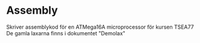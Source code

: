# Assembly
Skriver assemblykod för en ATMega16A microprocessor för kursen TSEA77
De gamla laxarna finns i dokumentet "Demolax"

